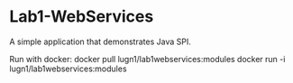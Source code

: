 # Lab1-WebServices

A simple application that demonstrates Java SPI.


Run with docker:
docker pull lugn1/lab1webservices:modules
docker run -i lugn1/lab1webservices:modules
